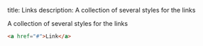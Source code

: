 title: Links
description: A collection of several styles for the links

A collection of several styles for the links

```html
<a href="#">Link</a>
```
